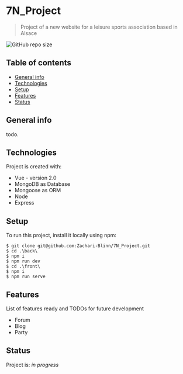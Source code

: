 # 7N_Project
> Project of a new website for a leisure sports association based in Alsace

![GitHub repo size](https://github.com/Zachari-Blinn/7N_Project)

## Table of contents
* [General info](#general-info)
* [Technologies](#technologies)
* [Setup](#setup)
* [Features](#features)
* [Status](#status)

## General info
todo.

## Technologies
Project is created with:
* Vue - version 2.0
* MongoDB as Database
* Mongoose as ORM
* Node
* Express

## Setup
To run this project, install it locally using npm:

```
$ git clone git@github.com:Zachari-Blinn/7N_Project.git
$ cd .\back\ 
$ npm i
$ npm run dev
$ cd .\front\
$ npm i
$ npm run serve

```

## Features
List of features ready and TODOs for future development
* Forum
* Blog
* Party

## Status
Project is: _in progress_
